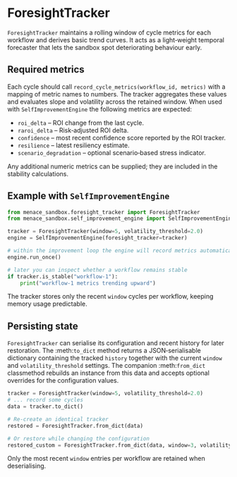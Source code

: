 # ForesightTracker

`ForesightTracker` maintains a rolling window of cycle metrics for each workflow and derives basic trend curves.  It acts as a light‑weight temporal forecaster that lets the sandbox spot deteriorating behaviour early.

## Required metrics

Each cycle should call `record_cycle_metrics(workflow_id, metrics)` with a mapping of metric names to numbers.  The tracker aggregates these values and evaluates slope and volatility across the retained window.  When used with `SelfImprovementEngine` the following metrics are expected:

- `roi_delta` – ROI change from the last cycle.
- `raroi_delta` – Risk‑adjusted ROI delta.
- `confidence` – most recent confidence score reported by the ROI tracker.
- `resilience` – latest resiliency estimate.
- `scenario_degradation` – optional scenario‑based stress indicator.

Any additional numeric metrics can be supplied; they are included in the stability calculations.

## Example with `SelfImprovementEngine`

```python
from menace_sandbox.foresight_tracker import ForesightTracker
from menace_sandbox.self_improvement_engine import SelfImprovementEngine

tracker = ForesightTracker(window=5, volatility_threshold=2.0)
engine = SelfImprovementEngine(foresight_tracker=tracker)

# within the improvement loop the engine will record metrics automatically
engine.run_once()

# later you can inspect whether a workflow remains stable
if tracker.is_stable("workflow-1"):
    print("workflow-1 metrics trending upward")
```

The tracker stores only the recent `window` cycles per workflow, keeping memory usage predictable.

## Persisting state

`ForesightTracker` can serialise its configuration and recent history for
later restoration.  The :meth:`to_dict` method returns a JSON‑serialisable
dictionary containing the tracked ``history`` together with the current
``window`` and ``volatility_threshold`` settings.  The companion
:meth:`from_dict` classmethod rebuilds an instance from this data and accepts
optional overrides for the configuration values.

```python
tracker = ForesightTracker(window=5, volatility_threshold=2.0)
# ... record some cycles
data = tracker.to_dict()

# Re-create an identical tracker
restored = ForesightTracker.from_dict(data)

# Or restore while changing the configuration
restored_custom = ForesightTracker.from_dict(data, window=3, volatility_threshold=1.5)
```

Only the most recent ``window`` entries per workflow are retained when
deserialising.
